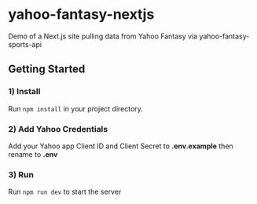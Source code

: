 # yahoo-fantasy-nextjs
Demo of a Next.js site pulling data from Yahoo Fantasy via yahoo-fantasy-sports-api

## Getting Started

### 1) Install
Run `npm install` in your project directory.

### 2) Add Yahoo Credentials
Add your Yahoo app Client ID and Client Secret to **.env.example**  then rename to **.env**

### 3) Run
Run `npm run dev` to start the server